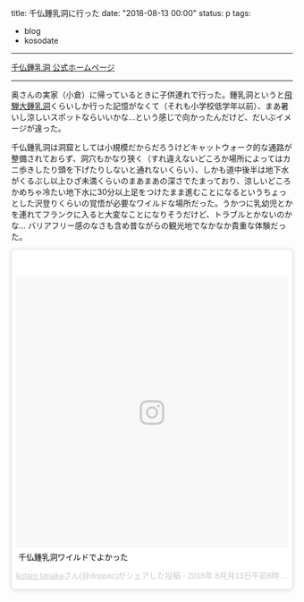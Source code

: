 title: 千仏鍾乳洞に行った
date: "2018-08-13 00:00"
status: p
tags:
- blog
- kosodate
---

[千仏鍾乳洞 公式ホームページ](http://www.senbutsu-cave.com/)<br>

----

奥さんの実家（小倉）に帰っているときに子供連れで行った。鍾乳洞というと[飛騨大鍾乳洞](https://www.syonyudo.com/)くらいしか行った記憶がなくて（それも小学校低学年以前）、まあ暑いし涼しいスポットならいいかな…という感じで向かったんだけど、だいぶイメージが違った。<br>

千仏鍾乳洞は洞窟としては小規模だからだろうけどキャットウォーク的な通路が整備されておらず、洞穴もかなり狭く（すれ違えないどころか場所によってはカニ歩きしたり頭を下げたりしないと通れないくらい）、しかも道中後半は地下水がくるぶし以上ひざ未満くらいのまあまあの深さでたまっており、涼しいどころかめちゃ冷たい地下水に30分以上足をつけたまま進むことになるというちょっとした沢登りくらいの覚悟が必要なワイルドな場所だった。うかつに乳幼児とかを連れてフランクに入ると大変なことになりそうだけど、トラブルとかないのかな… バリアフリー感のなさも含め昔ながらの観光地でなかなか貴重な体験だった。<br>

<blockquote class="instagram-media" data-instgrm-captioned data-instgrm-permalink="https://www.instagram.com/p/Bma7lNtB-5O/?utm_source=ig_embed" data-instgrm-version="9" style=" background:#FFF; border:0; border-radius:3px; box-shadow:0 0 1px 0 rgba(0,0,0,0.5),0 1px 10px 0 rgba(0,0,0,0.15); margin: 1px; max-width:540px; min-width:326px; padding:0; width:99.375%; width:-webkit-calc(100% - 2px); width:calc(100% - 2px);"><div style="padding:8px;"> <div style=" background:#F8F8F8; line-height:0; margin-top:40px; padding:50.0% 0; text-align:center; width:100%;"> <div style=" background:url(data:image/png;base64,iVBORw0KGgoAAAANSUhEUgAAACwAAAAsCAMAAAApWqozAAAABGdBTUEAALGPC/xhBQAAAAFzUkdCAK7OHOkAAAAMUExURczMzPf399fX1+bm5mzY9AMAAADiSURBVDjLvZXbEsMgCES5/P8/t9FuRVCRmU73JWlzosgSIIZURCjo/ad+EQJJB4Hv8BFt+IDpQoCx1wjOSBFhh2XssxEIYn3ulI/6MNReE07UIWJEv8UEOWDS88LY97kqyTliJKKtuYBbruAyVh5wOHiXmpi5we58Ek028czwyuQdLKPG1Bkb4NnM+VeAnfHqn1k4+GPT6uGQcvu2h2OVuIf/gWUFyy8OWEpdyZSa3aVCqpVoVvzZZ2VTnn2wU8qzVjDDetO90GSy9mVLqtgYSy231MxrY6I2gGqjrTY0L8fxCxfCBbhWrsYYAAAAAElFTkSuQmCC); display:block; height:44px; margin:0 auto -44px; position:relative; top:-22px; width:44px;"></div></div> <p style=" margin:8px 0 0 0; padding:0 4px;"> <a href="https://www.instagram.com/p/Bma7lNtB-5O/?utm_source=ig_embed" style=" color:#000; font-family:Arial,sans-serif; font-size:14px; font-style:normal; font-weight:normal; line-height:17px; text-decoration:none; word-wrap:break-word;" target="_blank">千仏鍾乳洞ワイルドでよかった</a></p> <p style=" color:#c9c8cd; font-family:Arial,sans-serif; font-size:14px; line-height:17px; margin-bottom:0; margin-top:8px; overflow:hidden; padding:8px 0 7px; text-align:center; text-overflow:ellipsis; white-space:nowrap;"><a href="https://www.instagram.com/doppac/?utm_source=ig_embed" style=" color:#c9c8cd; font-family:Arial,sans-serif; font-size:14px; font-style:normal; font-weight:normal; line-height:17px;" target="_blank"> kotaro tanaka</a>さん(@doppac)がシェアした投稿 - <time style=" font-family:Arial,sans-serif; font-size:14px; line-height:17px;" datetime="2018-08-13T13:30:06+00:00">2018年 8月月13日午前6時30分PDT</time></p></div></blockquote> <script async defer src="//www.instagram.com/embed.js"></script>
